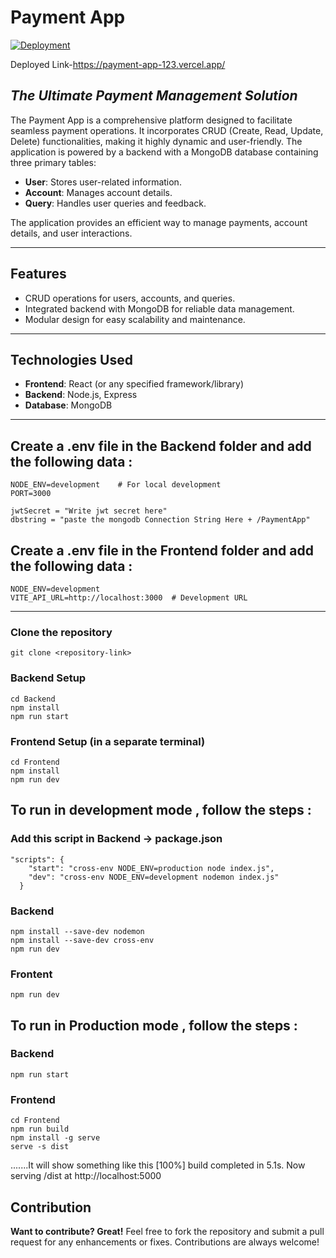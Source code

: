 # Payment App

[![Deployment](https://img.shields.io/badge/Deployment-Vercel-brightgreen)](https://payment-app-123.vercel.app/)

Deployed Link-https://payment-app-123.vercel.app/

## _The Ultimate Payment Management Solution_


The Payment App is a comprehensive platform designed to facilitate seamless payment operations. It incorporates CRUD (Create, Read, Update, Delete) functionalities, making it highly dynamic and user-friendly. The application is powered by a backend with a MongoDB database containing three primary tables:

- **User**: Stores user-related information.
- **Account**: Manages account details.
- **Query**: Handles user queries and feedback.

The application provides an efficient way to manage payments, account details, and user interactions.

---

## Features

- CRUD operations for users, accounts, and queries.
- Integrated backend with MongoDB for reliable data management.
- Modular design for easy scalability and maintenance.

---

## Technologies Used

- **Frontend**: React (or any specified framework/library)
- **Backend**: Node.js, Express
- **Database**: MongoDB

---

## Create a .env file in the Backend folder and add the following data :
```
NODE_ENV=development    # For local development
PORT=3000

jwtSecret = "Write jwt secret here"
dbstring = "paste the mongodb Connection String Here + /PaymentApp"
```

## Create a .env file in the Frontend folder and add the following data :
```
NODE_ENV=development
VITE_API_URL=http://localhost:3000  # Development URL

```

---
### Clone the repository
```
git clone <repository-link>
```

### Backend Setup
```
cd Backend
npm install
npm run start
```

### Frontend Setup (in a separate terminal)
```
cd Frontend
npm install
npm run dev
```


## To run in development mode , follow the steps :
### Add this script in Backend -> package.json
```
"scripts": {
    "start": "cross-env NODE_ENV=production node index.js",
    "dev": "cross-env NODE_ENV=development nodemon index.js"
  }
```

### Backend
```
npm install --save-dev nodemon
npm install --save-dev cross-env
npm run dev

```
### Frontent 
```
npm run dev
```

## To run in Production mode , follow the steps :
### Backend
```
npm run start

```


### Frontend
```
cd Frontend
npm run build
npm install -g serve
serve -s dist
```
.......It will show something like this 
[100%] build completed in 5.1s.
Now serving /dist at http://localhost:5000



## Contribution
**Want to contribute? Great!**
Feel free to fork the repository and submit a pull request for any enhancements or fixes. Contributions are always welcome!
